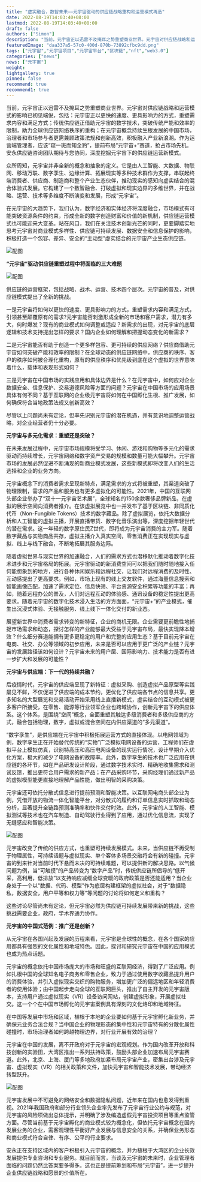 ```yaml
---
title: "虚实融合，数智未来——元宇宙驱动的供应链战略重构和运营模式再造"
date: 2022-08-19T14:03:40+08:00
lastmod: 2022-08-19T14:03:40+08:00
draft: false
authors: ["Simon"]
description: "当前，元宇宙正以迅雷不及掩耳之势重塑商业世界。元宇宙对供应链战略和运营模式的影响已初见端倪，包括：元宇宙正以更快的速度、更具影响力的方式，重塑需求内容和满足方式。"
featuredImage: "daa337a5-57c0-400d-870b-73892cfbc9dd.png"
tags: ["元宇宙","元宇宙项目","元宇宙平台","区块链","nft","web3.0"]
categories: ["news"]
news: ["元宇宙"]
weight: 
lightgallery: true
pinned: false
recommend: true
recommend1: true
---
```


当前，元宇宙正以迅雷不及掩耳之势重塑商业世界。元宇宙对供应链战略和运营模式的影响已初见端倪，包括：元宇宙正以更快的速度、更具影响力的方式，重塑需求内容和满足方式；传统供应链正借助元宇宙的数字技术，突破传统产能和效率的限制，助力全球供应链网络秩序的重构；在元宇宙概念持续生根发展的中国市场，治理者和市场参与者更需兼顾政策法规和创新高效，积极融入产业新浪潮。作为运营端管理者，应该“窥一斑而知全豹”，提前布局“元宇宙+”赛道，抢占市场先机。安永供应链咨询团队期待与您协同，深度挖掘元宇宙下的供应链运营新模式。

众所周知，元宇宙并非全新的概念和抽象的定义。它是由人工智能、大数据、物联网、移动万联、数字孪生、边缘计算、拓展现实等多种技术群作为支撑，串联起终端消费者、供应商、制造商和整个产业生态伙伴，推动现实的感知向虚实结合的混合体验式发展。它构建了一个数智融合、打破虚拟和现实边界的多维世界，并在战略、运营、技术等多维度不断演变和发展，形成“元宇宙”。

在元宇宙的大趋势下，我们认为，数字经济和实体经济将深度融合，市场模式有可能突破资源条件的约束，形成全新的数字创造财富和价值的新机制，供应链运营模式也可能迎来大变革。站在风口，我们在关注技术创新光芒的同时，更要脚踏实地思考元宇宙对商业模式多样性、供应链可持续发展、数据安全和信息保护的影响，积极打造一个包容、差异、安全的“主动型”虚实结合的元宇宙产业生态供应链。

![配图](5cf7af.png)

**“元宇宙”驱动供应链重塑过程中将面临的三大难题**

 ![配图](5cf7af1.png)

供应链的运营框架，包括战略、战术、运营、技术四个层次。元宇宙的普及，对供应链模式提出了全新的挑战。

一是元宇宙将如何以更快的速度、更具影响力的方式，重塑需求内容和满足方式，引领甚至颠覆原有的需求?元宇宙能否刺激形成全新的市场和客户需求，潜力有多大，何时爆发？现有的商业模式如何调整或适应？新需求的出现，对元宇宙的底层逻辑和技术支持提出怎样的要求？国内企业如何理解和把握动态变化的新需求？

二是元宇宙能否有助于创造一个更多样包容、更可持续的供应网络？供应商借助元宇宙如何突破产能和效率的限制？在全球动态的供应链网络中，供应商的秩序、客户的秩序如何被合理化重构，原有的供应秩序和优先级到底在这个虚拟的世界意味着什么，载体和表现形式如何？

三是元宇宙在中国市场的实践应用和具体边界是什么？在元宇宙中，如何应对企业数据安全、信息保护、交易道德风险等方面的问题？元宇宙在中国市场的应用场景具体有何不同？基于互联网的企业级元宇宙将如何在中国孵化生根、推广发展，如何确保符合当地政策法规又创新高效？

尽管以上问题尚未有定论，但率先识别元宇宙的潜在机遇，并有意识地调整运营战略，对企业经营者仍十分必要。

**元宇宙与多元化需求：重塑还是突破？**

在未来发展过程中，元宇宙市场规模将受学习、休闲、游戏和购物等多元化的需求驱动而持续增长，元宇宙网络和数字资产交易的规模和数量可能大幅攀升。元宇宙市场的发展必然促进不断涌现的新商业模式发展，这些新模式即将改变人们的生活选择和企业的业务方向。

元宇宙概念下的消费者需求呈现新特点，满足需求的方式将被重塑，其渠道突破了物理限制，需求的产品和服务也有更多虚拟化的可能性。2021年，中国的互联网头部企业举办了“双十一元宇宙艺术展”，全球知名的150余款奢侈品牌新品，在虚拟的展示空间向消费者推介。在该虚拟展览中也一并发布了基于区块链、非同质化代币（Non-Fungible Tokens）技术的数字藏品。除了虚拟展览，依托大数据分析和人工智能的虚拟主播，开展直播带货、数字化音乐演出等，深度挖掘年轻世代的潜在需求。这一年轻的数字原住民Z世代，即将成为元宇宙消费的主力军。随着数字藏品与实物商品共存，虚拟主播介入真实空间，零售消费正在实现现实与虚拟、线上与线下融合，不断地拓展其服务边际。

随着虚拟世界与现实世界的加速融合，人们的需求方式也潜移默化推动着数字化技术进步和元宇宙格局的拓展。元宇宙驱动的新消费空间可以把我们随时随地接入任何能想象到的地方，进行各种休闲娱乐和远程社交，让我们对远程消费的及时性、互动感提出了更高要求。例如，市场上现有的线上交友软件，通过海量信息搜索和智能画像匹配，加速了需求定位、信息快筛、平台资源安全积累等功能的丰富；再如，随着远程办公的普及，人们对远程互动的体验感、通讯设备的稳定性提出更高要求。随着元宇宙的数字化技术浸入生活的方方面面，“元宇宙+”的产业模式，催生出沉浸式体验、无接触服务、线上线下一体化交付的新业态。

展望新世界中消费者需求转变的新特征，企业的商机无限。企业需要更前瞻性地捕捉市场需求和动态，探讨怎样的产业能够最大受益于元宇宙布局，最快实现降本增效？什么细分赛道能拥有更多更稳定的用户和完整的应用生态？基于目前元宇宙在电商、社交、办公等领域的初步应用，未来是否可以应用于更广泛的产业链？元宇宙的发展路径该如何设计？元宇宙未来的用户层、国际影响力、技术能力是否有进一步扩大和发展的可能性？

**元宇宙与供应端：下一代的持续共融？**

后疫情时代，元宇宙的供应端呈现了新特征：虚拟采购、创造虚拟产品原型等实践屡见不鲜，不仅促进了供应端的成本节约，更优化了供应端各节点的信息共享。更多知名的大型展览和交易活动开始采用线上直播新模式，虚实结合的互动模式被更多客户所接受，在零售、能源等行业领军企业也跨域协作，创新元宇宙下的供应体系。这个体系，是围绕“空间”概念，全面重塑其触达多级消费者和多级供应商的方式，融合包括物理，数字，虚拟或混合空间在内供应渠道的“多元渠道”。

“数字孪生”，是供应端在元宇宙中积极拓展运营方式的直接体现。以电网领域为例，数字孪生正在开始替代传统的“实物”广泛模拟电网设备的运营，工程师们在虚拟平台上模拟仿真，识别特高压和高压电网设备的现实运行情况，设计早期介入优化方案，极大的减少了电网设备的故障率。此外，数字孪生的技术也广泛应用在供应链的各环节，如在产品研发设计阶段，通过数字技术实时、精确地收集需求和测试反馈，推出更符合用户需求的新产品；在产品采购环节，采购经理们通过新产品的虚拟模型能更直接地理解产品性能，做出明智的采购决策。

元宇宙还可依托分散式信息进行提前预测和智能决策。以互联网电商头部企业为例，凭借开放的物流一体化智能平台，对分散式的履约和订单信息实时抓取和动态分析，显著提升全链路预测准确率和快件交付时效。此外，元宇宙的人工智能、模拟测试等技术也在汽车制造、自动驾驶行业得到了应用，通过优化信息流，实现了无缝感应和智能决策。

![配图](5cf7af2.png)

元宇宙改变了传统的供应方式，也重塑可持续发展模式。未来，当供应链不再受制于物理属性，可持续话题与虚拟现实、单个客体多场景交融将会有新的碰撞。元宇宙的到来针对当前时代下悬而未决的可持续难题，可以提供新的解决思路。以气候问题为例，当“可触摸”的产品转变为“数字产品”时，传统供应链所倡导的“低开采，高利用，低排放”以支持响应减缓全球变暖的政府政策是否还能适用？当企业身处于一个以“数据、代码、模型”作为底层构建框架的虚拟社会，对于“数据隐私，数据安全，用户平等和权力等”等问题的讨论将如何定义和重构？

这些讨论尽管尚未有定论，但元宇宙必然为供应链可持续发展带来新的挑战，这些挑战需要企业，政府，学术界通力协作。

**元宇宙的中国式范例：推广还是创新？**

从元宇宙在各国兴起及发展的历程来看，元宇宙是全球性的概念，在各个国家的应用都具有强烈的文化属性和地域特色。因此，探讨和研究元宇宙在中国的应用模式也成为热点话题。

元宇宙的概念依托中国市场庞大的市场和旺盛的互联网经济，得到了广泛应用。例如扎根中国的全球知名电子商务和零售企业，致力于通过使用数字收藏品提升用户的消费体验，并引入虚拟现实交织的购物服务，增加更广泛的偏远地区和年轻消费者的使用体验；由中国起步走向全球的互联网巨头，推出了自主开发的元宇宙版本，支持用户通过虚拟现实（VR）设备访问网站，创建虚拟形象，开展虚拟社交。这一个个在中国市场孵化的元宇宙案例具有深刻的文化烙印和地域特征。

在中国等发展中市场和区域，植根于本地的企业要如何基于元宇宙孵化新业务，并确保元业务合法合规？当中国企业的物理形态的集中性和元宇宙特有的分散化属性碰撞时，市场治理者如何跨越物理边界，对行业开展有效的治理？

元宇宙在中国的发展，离不开政府对于元宇宙的宏观规划。作为国内改革开放和科技创新的实验田，大湾区推出一系列扶持政策，鼓励头部企业加速布局元宇宙赛道。此外，北京、上海、厦门等多地政府加紧布局元宇宙产业，密集出台涉及元宇宙、虚拟现实（VR）的相关政策和文件，加快元宇宙和智能技术发展，带动经济转型跃升。

 ![配图](5cf7af3.png)

元宇宙发展中不可避免的网络安全和数据隐私问题，近年来在国内也愈发得到重视。2021年我国政府和部分行业领头企业率先发布了元宇宙行业公约与规范，对元宇宙的风险项做出总体提示，并明确了涉及编造虚假元宇宙投资项目等重点监管方面。尽管当前基于元宇宙孵化的商业模式较为概念化，但依托元宇宙概念在国内发展业务的企业，需客观理性平衡好产业发展与信息安全的关系，并确保业务形态和商业模式符合自律、有序、公平的行业要求。

安永正在支持区域内的客户积极引入元宇宙的概念，并为植根于大湾区的企业长效发展提供专业咨询和专业服务。就目前而言，当谈及元宇宙的未来时，企业管理者面临的问题仍然比答案要多得多。这也正是提前筹划和布局“元宇宙”，进一步提升企业供应链战略和愿景的价值所在。
